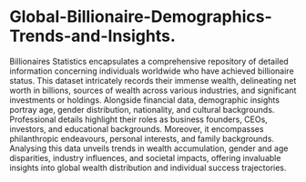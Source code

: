# Global-Billionaire-Demographics-Trends-and-Insights.

Billionaires Statistics encapsulates a comprehensive repository of detailed information concerning individuals worldwide who have achieved billionaire status. This dataset intricately records their immense wealth, delineating net worth in billions, sources of wealth across various industries, and significant investments or holdings. Alongside financial data, demographic insights portray age, gender distribution, nationality, and cultural backgrounds. Professional details highlight their roles as business founders, CEOs, investors, and educational backgrounds. Moreover, it encompasses philanthropic endeavours, personal interests, and family backgrounds. Analysing this data unveils trends in wealth accumulation, gender and age disparities, industry influences, and societal impacts, offering invaluable insights into global wealth distribution and individual success trajectories.
